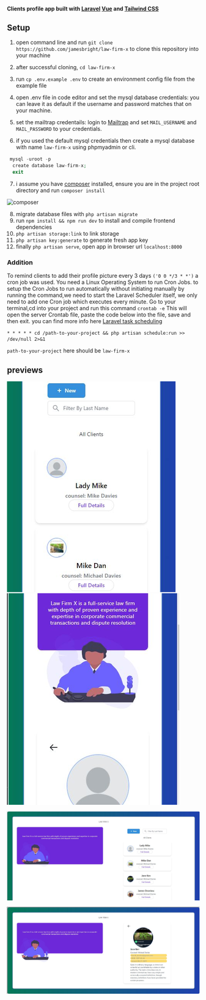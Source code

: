 #### Clients profile app built with [Laravel](https://laravel.com) [Vue](https://vuejs.org) and [Tailwind CSS](https://vuejs.org) 

## Setup

1. open command line and run `git clone https://github.com/jamesbright/law-firm-x` to clone this repository into your machine

2. after successful cloning, `cd law-firm-x`

3. run `cp .env.example .env` to create an environment config file from the example file

4. open .env file in code editor and set the mysql database credentials: you can leave it as default if the username and password matches that on your machine.

5. set the mailtrap credentails: login to [Mailtrap](https://mailtrap.io) and set `MAIL_USERNAME` and `MAIL_PASSWORD` to your credentials.

6. if you used the default mysql credentials then create a mysql database with name `law-firm-x` using phpmyadmin or cli.
```php
 mysql -uroot -p
  create database law-firm-x;
  exit
 ```
 7. i assume you have [composer](https://getcomposer.org) 
 installed, ensure you are in the project root directory and run `composer install`

![composer](https://getcomposer.org/img/logo-composer-transparent5.png)

8. migrate database files with `php artisan migrate`
9. run `npm install && npm run dev`  to install and compile frontend dependencies
10. `php artisan storage:link` to link storage
11. `php artisan key:generate` to generate fresh app key
12. finally `php artisan serve`, open app in browser url `localhost:8000`

### Addition
To remind clients to add their profile picture every 3 days `('0 0 */3 * *')`  a cron job was used. You need a Linux Operating System to run Cron Jobs. 
to setup the Cron Jobs to run automatically without initiating manually by running the command,we need to  start the Laravel Scheduler itself, we only need to add one Cron job which executes every minute. Go to your terminal,cd into your project and run this command `crontab -e` This will open the server Crontab file, paste the code below into the file, save and then exit. you can find more info here [Laravel task scheduling](https://laravel.com/docs/8.x/scheduling)
```
* * * * * cd /path-to-your-project && php artisan schedule:run >> /dev/null 2>&1
```
`path-to-your-project` here should be `law-firm-x`

## previews

![](https://github.com/jamesbright/law-firm-x/blob/master/preview/Capture3.JPG) ![](https://github.com/jamesbright/law-firm-x/blob/master/preview/Capture4.JPG)

![](https://github.com/jamesbright/law-firm-x/blob/master/preview/Capture.JPG)

![](https://github.com/jamesbright/law-firm-x/blob/master/preview/Capture2.JPG)



